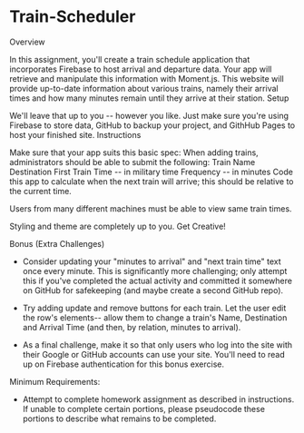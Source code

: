# Train-Scheduler

Overview

In this assignment, you'll create a train schedule application that incorporates Firebase to host arrival and departure data. Your app will retrieve and manipulate this information with Moment.js. This website will provide up-to-date information about various trains, namely their arrival times and how many minutes remain until they arrive at their station.
Setup

We'll leave that up to you -- however you like. Just make sure you're using Firebase to store data, GitHub to backup your project, and GithHub Pages to host your finished site.
Instructions

Make sure that your app suits this basic spec:
When adding trains, administrators should be able to submit the following:
	Train Name
	Destination
	First Train Time -- in military time
	Frequency -- in minutes
Code this app to calculate when the next train will arrive; this should be relative to the current time.

Users from many different machines must be able to view same train times.

Styling and theme are completely up to you. Get Creative!

Bonus (Extra Challenges)

- Consider updating your "minutes to arrival" and "next train time" text once every minute. This is significantly more challenging; only attempt this if you've completed the actual activity and committed it somewhere on GitHub for safekeeping (and maybe create a second GitHub repo).

- Try adding update and remove buttons for each train. Let the user edit the row's elements-- allow them to change a train's Name, Destination and Arrival Time (and then, by relation, minutes to arrival).

- As a final challenge, make it so that only users who log into the site with their Google or GitHub accounts can use your site. You'll need to read up on Firebase authentication for this bonus exercise.

Minimum Requirements: 
- Attempt to complete homework assignment as described in instructions. If unable to complete certain portions, please pseudocode these portions to describe what remains to be completed.

